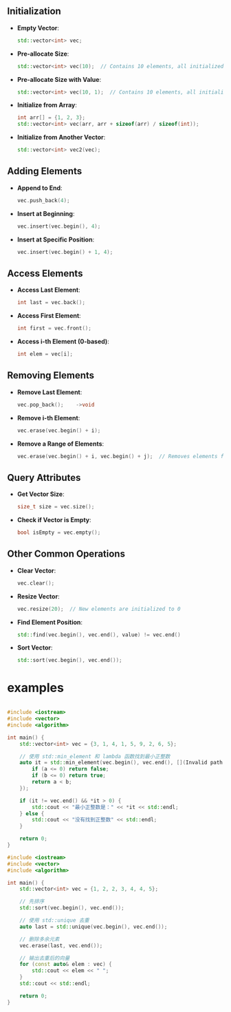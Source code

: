## Initialization

- **Empty Vector**:
  ```cpp
  std::vector<int> vec;
  ```
- **Pre-allocate Size**:
  ```cpp
  std::vector<int> vec(10);  // Contains 10 elements, all initialized to 0
  ```
- **Pre-allocate Size with Value**:
  ```cpp
  std::vector<int> vec(10, 1);  // Contains 10 elements, all initialized to 1
  ```
- **Initialize from Array**:
  ```cpp
  int arr[] = {1, 2, 3};
  std::vector<int> vec(arr, arr + sizeof(arr) / sizeof(int));
  ```
- **Initialize from Another Vector**:
  ```cpp
  std::vector<int> vec2(vec);
  ```

## Adding Elements

- **Append to End**:
  ```cpp
  vec.push_back(4);
  ```
- **Insert at Beginning**:
  ```cpp
  vec.insert(vec.begin(), 4);
  ```
- **Insert at Specific Position**:
  ```cpp
  vec.insert(vec.begin() + 1, 4);
  ```

## Access Elements

- **Access Last Element**:
  ```cpp
  int last = vec.back();
  ```
- **Access First Element**:
  ```cpp
  int first = vec.front();
  ```
- **Access i-th Element (0-based)**:
  ```cpp
  int elem = vec[i];
  ```

## Removing Elements

- **Remove Last Element**:
  ```cpp
  vec.pop_back();    ->void
  ```
- **Remove i-th Element**:
  ```cpp
  vec.erase(vec.begin() + i);
  ```
- **Remove a Range of Elements**:
  ```cpp
  vec.erase(vec.begin() + i, vec.begin() + j);  // Removes elements from i to j-1
  ```

## Query Attributes

- **Get Vector Size**:
  ```cpp
  size_t size = vec.size();
  ```
- **Check if Vector is Empty**:
  ```cpp
  bool isEmpty = vec.empty();
  ```

## Other Common Operations

- **Clear Vector**:
  ```cpp
  vec.clear();
  ```
- **Resize Vector**:
  ```cpp
  vec.resize(20);  // New elements are initialized to 0
  ```
- **Find Element Position**:
  ```cpp
  std::find(vec.begin(), vec.end(), value) != vec.end()
  ```
- **Sort Vector**:
  ```cpp
  std::sort(vec.begin(), vec.end());
  ```

# examples

```c++

#include <iostream>
#include <vector>
#include <algorithm>

int main() {
    std::vector<int> vec = {3, 1, 4, 1, 5, 9, 2, 6, 5};

    // 使用 std::min_element 和 lambda 函数找到最小正整数
    auto it = std::min_element(vec.begin(), vec.end(), [](Invalid path or deleted file) {
        if (a <= 0) return false;
        if (b <= 0) return true;
        return a < b;
    });

    if (it != vec.end() && *it > 0) {
        std::cout << "最小正整数是：" << *it << std::endl;
    } else {
        std::cout << "没有找到正整数" << std::endl;
    }

    return 0;
}
```

```c++
#include <iostream>
#include <vector>
#include <algorithm>

int main() {
    std::vector<int> vec = {1, 2, 2, 3, 4, 4, 5};

    // 先排序
    std::sort(vec.begin(), vec.end());

    // 使用 std::unique 去重
    auto last = std::unique(vec.begin(), vec.end());

    // 删除多余元素
    vec.erase(last, vec.end());

    // 输出去重后的向量
    for (const auto& elem : vec) {
        std::cout << elem << " ";
    }
    std::cout << std::endl;

    return 0;
}

```
